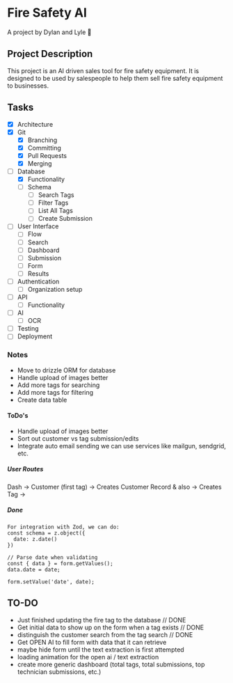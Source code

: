 # Fire Safety AI

A project by Dylan and Lyle :tada:

## Project Description

This project is an AI driven sales tool for fire safety equipment. It is designed to be used by salespeople to help them sell fire safety equipment to businesses.

## Tasks

- [x] Architecture
- [x] Git
  - [x] Branching
  - [x] Committing
  - [x] Pull Requests
  - [x] Merging
- [ ] Database
  - [x] Functionality
  - [ ] Schema
    - [ ] Search Tags
    - [ ] Filter Tags
    - [ ] List All Tags
    - [ ] Create Submission
- [ ] User Interface
  - [ ] Flow
  - [ ] Search
  - [ ] Dashboard
  - [ ] Submission
  - [ ] Form
  - [ ] Results
- [ ] Authentication
  - [ ] Organization setup
- [ ] API
  - [ ] Functionality
- [ ] AI
  - [ ] OCR
- [ ] Testing
- [ ] Deployment

### Notes

- Move to drizzle ORM for database
- Handle upload of images better
- Add more tags for searching
- Add more tags for filtering
- Create data table

#### ToDo's

- Handle upload of images better
- Sort out customer vs tag submission/edits
- Integrate auto email sending we can use services like mailgun, sendgrid, etc.

##### User Routes

Dash -> Customer (first tag) -> Creates Customer Record & also
-> Creates Tag ->

##### Done

```
For integration with Zod, we can do:
const schema = z.object({
  date: z.date()
})

// Parse date when validating
const { data } = form.getValues();
data.date = date;

form.setValue('date', date);
```

## TO-DO

- Just finished updating the fire tag to the database // DONE
- Get initial data to show up on the form when a tag exists // DONE
- distinguish the customer search from the tag search // DONE
- Get OPEN AI to fill form with data that it can retrieve
- maybe hide form until the text extraction is first attempted
- loading animation for the open ai / text extraction
- create more generic dashboard (total tags, total submissions, top technician submissions, etc.)
